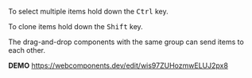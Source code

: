 To select multiple items hold down the <kbd>Ctrl</kbd> key.

To clone items hold down the <kbd>Shift</kbd> key.

The drag-and-drop components with the same group can send items to each other.


**DEMO**
https://webcomponents.dev/edit/wis97ZUHozmwELUJ2px8
